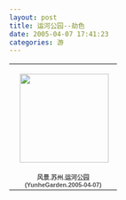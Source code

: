 ```yaml
---
layout: post
title: 运河公园--劫色
date: 2005-04-07 17:41:23
categories: 游
---
```

<table style="width:194px;"><tr><td align="center" style="height:194px;background:url(https://picasaweb.google.com/s/c/transparent_album_background.gif) no-repeat left"><a href="https://picasaweb.google.com/100176428078475760122/YunheGarden20050407?authuser=0&feat=embedwebsite"><img src="https://lh4.googleusercontent.com/-89liexXkEdM/TWAFyUmvmvE/AAAAAAAABfg/1CJR_IFxoP0/s160-c/YunheGarden20050407.jpg" width="160" height="160" style="margin:1px 0 0 4px;"></a></td></tr><tr><td style="text-align:center;font-family:arial,sans-serif;font-size:11px"><a href="https://picasaweb.google.com/100176428078475760122/YunheGarden20050407?authuser=0&feat=embedwebsite" style="color:#4D4D4D;font-weight:bold;text-decoration:none;">风景.苏州.运河公园(YunheGarden.2005-04-07)</a></td></tr></table>